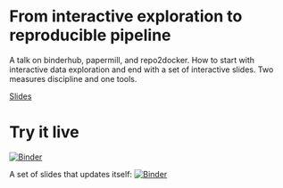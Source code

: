 # From interactive exploration to reproducible pipeline

A talk on binderhub, papermill, and repo2docker. How to start with interactive
data exploration and end with a set of interactive slides. Two measures
discipline and one tools.

[Slides](https://docs.google.com/presentation/d/1YSJwB2JUpmknWxjV6ufLDHUbjFWW8wSqr0TrPyXOpnI/edit?usp=sharing)


# Try it live

[![Binder](https://mybinder.org/badge.svg)](https://mybinder.org/v2/gh/betatim/talk-swiss-python-summit-2018/master)

A set of slides that updates itself: [![Binder](https://mybinder.org/badge.svg)](https://mybinder.org/v2/gh/betatim/talk-swiss-python-summit-2018/master?filepath=slides.ipynb)
